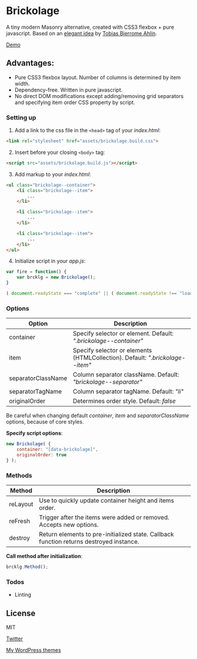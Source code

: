 # Brickolage

A tiny modern Masonry alternative, created with CSS3 flexbox + pure javascript. 
Based on an [elegant idea] by [Tobias Bjerrome Ahlin].

[Demo]

## Advantages:

  - Pure CSS3 flexbox layout. Number of columns is determined by item width.
  - Dependency-free. Written in pure javascript.
  - No direct DOM modifications except adding/removing grid separators and specifying item order CSS property by script.

### Setting up

1. Add a link to the css file in the ```<head>``` tag of your *index.html*:

```html
<link rel="stylesheet" href="assets/brickolage.build.css">
```

2. Insert before your closing ```<body>``` tag:

```html
<script src="assets/brickolage.build.js"></script>
```

3. Add markup to your *index.html*:

```html
<ul class="brickolage--container">
	<li class="brickolage--item">
		...
	</li>

	<li class="brickolage--item">
		...
	</li>

	<li class="brickolage--item">
		...
	</li>
</ul>
```

4. Initialize script in your *app.js*:

```javascript
var fire = function() {
	var brcklg = new Brickolage();
}

( document.readyState === "complete" || ( document.readyState !== "loading" && ! document.documentElement.doScroll ) ) && fire() || document.addEventListener( "DOMContentLoaded", fire );
```

### Options

| Option | Description |
| ------ | ------ |
| container | Specify selector or element. Default: *".brickolage--container"* |
| item | Specify selector or elements (HTMLCollection). Default: *".brickolage--item"* |
| separatorClassName | Column separator className. Default: *"brickolage--separator"* |
| separatorTagName | Column separator tagName. Default: *"li"* |
| originalOrder | Determines order style. Default: *false* |

Be careful when changing default *container*, *item* and *separatorClassName* options, because of core styles.

**Specify script options**:

```javascript
new Brickolage( {
	container: "[data-brickolage]",
	originalOrder: true
} );
```

### Methods

| Method | Description |
| ------ | ------ |
| reLayout | Use to quickly update container height and items order. |
| reFresh | Trigger after the items were added or removed. Accepts new options. |
| destroy | Return elements to pre-initialized state. Callback function returns destroyed instance. |

**Call method after initialization**:

```javascript
brcklg.Method();
```

### Todos

 - Linting

License
----

MIT

[Twitter]

[My WordPress themes]

[//]: # (These are reference links used in the body of this note and get stripped out when the markdown processor does its job. There is no need to format nicely because it shouldn't be seen. Thanks SO - http://stackoverflow.com/questions/4823468/store-comments-in-markdown-syntax)

   [Demo]: <https://wpspade.com/brickolage>
   [elegant idea]: <https://tobiasahlin.com/blog/masonry-with-css>
   [Tobias Bjerrome Ahlin]: <https://tobiasahlin.com>
   [My WordPress themes]: <https://themeforest.net/user/wpspade>
   [Twitter]: <https://twitter.com/wpSpade>